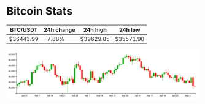 # Bitcoin Stats

BTC/USDT|24h change|24h high|24h low|
|---|---|---|---|
|$36443.99|-7.88%|$39629.85|$35571.90|

<img src="./chart.svg">
